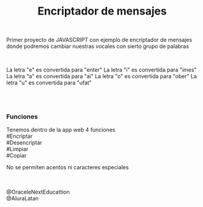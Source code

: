 <h1 align="center"> Encriptador de mensajes </h1>
<br>
<p>Primer proyecto de JAVASCRIPT con ejemplo de encriptador de mensajes 
donde podremos cambiar nuestras vocales con sierto grupo de palabras </p>
<br>
<p>
La letra "e" es convertida para "enter"
La letra "i" es convertida para "imes"
La letra "a" es convertida para "ai"
La letra "o" es convertida para "ober"
La letra "u" es convertida para "ufat"
</p>
<br>
<br>
<h3>Funciones</h3>
<p>Tenemos dentro de la app web 4 funciones 
  <br>
#Encriptar
  <br>
#Desencriptar
  <br>
#Limpiar
 <br>
#Copiar 
  <br>

</p>
<p>No se permiten acentos ni caracteres especiales</p>
  <br>
  <br>
<a src="https://www.aluracursos.com/">@OraceleNextEducattion</a>
<br>
<a src="https://www.oracle.com/mx/education/oracle-next-education/">@AluraLatan</a>
